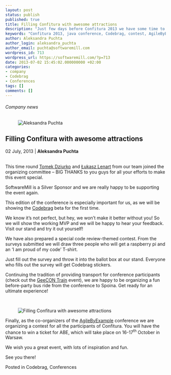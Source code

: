 ```yaml
---
layout: post
status: publish
published: true
title: Filling Confitura with awesome attractions
description: "Just few days before Confitura 2013 we have some time to reflect on this year’s event."
keywords: "Confitura 2013, java conference, Codebrag, contest, AgileByExample"
author: Aleksandra Puchta
author_login: aleksandra_puchta
author_email: puchta@softwaremill.com
wordpress_id: 713
wordpress_url: https://softwaremill.com/?p=713
date: 2013-07-02 15:45:02.000000000 +02:00
categories:
- company
- Codebrag
- Conferences
tags: []
comments: []
---
```


<h6>Company news</h6>
<div class="post-header clearfix">
<figure><div class="image"><img src="https://softwaremill.com/wp-content/uploads/2013/04/puchta.jpg" alt="Aleksandra Puchta"></div></figure><div class="title">
<h2 class="font-dark-blue font-normal">Filling Confitura with awesome attractions</h2>02 July, 2013 | <b>Aleksandra Puchta</b><br><br>
</div>
</div>
<div class="post-rows">
<div class="text">
<p>This time round <a href="https://twitter.com/TomaszDziurko">Tomek Dziurko</a> and <a href="https://twitter.com/lukaszlenart">Łukasz Lenart</a> from our team joined the organizing committee – BIG THANKS to you guys for all your efforts to make this event special.</p>
<p>SoftwareMill is a Silver Sponsor and we are really happy to be supporting the event again.</p>
<p>This edition of the conference is especially important for us, as we will be showing the <a href="http://www.codebrag.com">Codebrag</a> beta for the first time.</p>
<p>We know it’s not perfect, but hey, we won’t make it better without you! So we will show the working MVP and we will be happy to hear your feedback. Visit our stand and try it out yourself!</p>
<p>We have also prepared a special code review-themed contest. From the surveys submitted we will draw three people who will get a raspberry pi and an ‘I am proud of my code’ T-shirt.</p>
<p>Just fill out the survey and throw it into the ballot box at our stand. Everyone who fills out the survey will get Codebrag stickers.</p>
<p>Continuing the tradition of providing transport for conference participants (check out the <a href="http://www.meetup.com/geecon-train">GeeCON Train</a> event), we are happy to be organizing a fun before-party bus ride from the conference to Spoina. Get ready for an ultimate experience!</p>
<p> </p>
</div>
<figure><img src="https://softwaremill.com/wp-content/uploads/2013/07/medium.png" alt="Filling Confitura with awesome attractions"></figure><div class="text">
<p>Finally, as the co-organizers of the <a href="http://2013.agilebyexample.com">AgileByExample</a> conference we are organizing a contest for all the participants of Confitura. You will have the chance to win a ticket for ABE, which will take place on 16-17<sup>th</sup> October in Warsaw.</p>
<p>We wish you a great event, with lots of inspiration and fun.</p>
<p>See you there!</p>
</div>
</div>
<div class="post-footer">Posted in Codebrag, Conferences</div>
